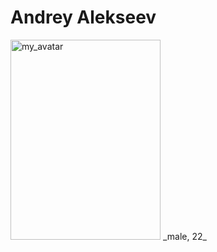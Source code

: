 # **Andrey Alekseev**
<img alt="my_avatar" src="https://sun9-61.userapi.com/impf/c830400/v830400269/132458/n7axDEe3mg0.jpg?size=720x960&quality=96&proxy=1&sign=29d85d4bc02ecbd936ea7e2793009bf0&type=album" width=240 height=320>
_male, 22_

